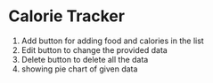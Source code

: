 # Calorie Tracker

1. Add button for adding food and calories in the list
2. Edit button to change the provided data
3. Delete button to delete all the data
4. showing pie chart of given data
